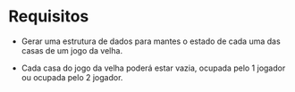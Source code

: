 # Requisitos
* Gerar uma estrutura de dados para mantes o estado de cada uma das casas de um jogo da velha.

* Cada casa do jogo da velha poderá estar vazia, ocupada pelo 1 jogador ou ocupada pelo 2 jogador.
